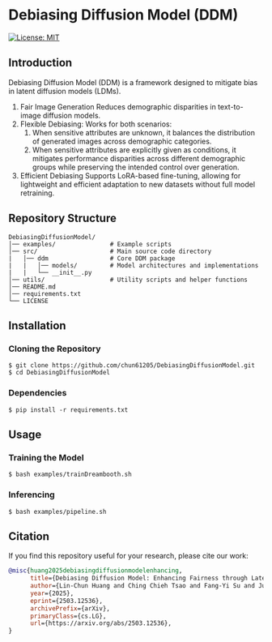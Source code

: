 # Debiasing Diffusion Model (DDM)
[![License: MIT](https://img.shields.io/badge/License-MIT-blue.svg)](LICENSE)
## Introduction
Debiasing Diffusion Model (DDM) is a framework designed to mitigate bias in latent diffusion models (LDMs).
1. Fair Image Generation
    Reduces demographic disparities in text-to-image diffusion models.
2. Flexible Debiasing:
    Works for both scenarios:  
    1. When sensitive attributes are unknown, it balances the distribution of generated images across demographic categories.
    2. When sensitive attributes are explicitly given as conditions, it mitigates performance disparities across different demographic groups while preserving the intended control over generation.
3. Efficient Debiasing
    Supports LoRA-based fine-tuning, allowing for lightweight and efficient adaptation to new datasets without full model retraining.
## Repository Structure  
```
DebiasingDiffusionModel/
│── examples/               # Example scripts
│── src/                    # Main source code directory
|   │── ddm                 # Core DDM package
|   |   │── models/         # Model architectures and implementations 
|   |   └── __init__.py
│── utils/                  # Utility scripts and helper functions
│── README.md
│── requirements.txt
└── LICENSE
```
## Installation
### Cloning the Repository
```shell
$ git clone https://github.com/chun61205/DebiasingDiffusionModel.git
$ cd DebiasingDiffusionModel
```
### Dependencies
```shell
$ pip install -r requirements.txt
```
## Usage
### Training the Model
```shell
$ bash examples/trainDreambooth.sh
```
### Inferencing
```shell
$ bash examples/pipeline.sh
```
## Citation
If you find this repository useful for your research, please cite our work:
```bibtex
@misc{huang2025debiasingdiffusionmodelenhancing,
      title={Debiasing Diffusion Model: Enhancing Fairness through Latent Representation Learning in Stable Diffusion Model}, 
      author={Lin-Chun Huang and Ching Chieh Tsao and Fang-Yi Su and Jung-Hsien Chiang},
      year={2025},
      eprint={2503.12536},
      archivePrefix={arXiv},
      primaryClass={cs.LG},
      url={https://arxiv.org/abs/2503.12536}, 
}
```
